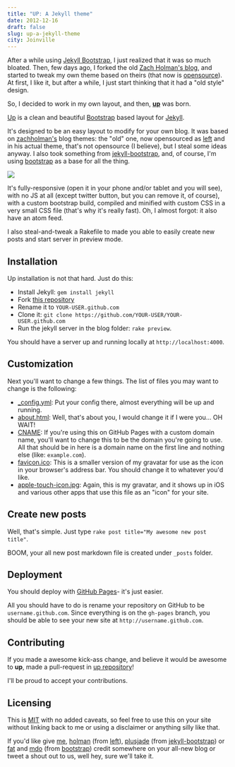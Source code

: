 ```yaml
---
title: "UP: A Jekyll theme"
date: 2012-12-16
draft: false
slug: up-a-jekyll-theme
city: Joinville
---
```


After a while using [Jekyll Bootstrap](http://jekyllbootstrap.com/), I just realized that it was so much bloated. Then, few days ago, I forked the old [Zach Holman's blog](http://zachholman.com/), and started to tweak my own theme based on theirs (that now is [opensource](http://github.com/holman/left)). At first, I like it, but after a while, I just start thinking that it had a "old style" design.

So, I decided to work in my own layout, and then, **[up](https://github.com/caarlos0/up)** was born.

[Up](https://github.com/caarlos0/up) is a clean and beautiful [Bootstrap](http://getbootstrap.com/) based layout for [Jekyll](https://github.com/mojombo/jekyll).

It's designed to be an easy layout to modify for your own blog. It was based on [zachholman's](http://zachholman.com/) blog themes: the "old" one, now opensourced as [left](http://github.com/holman/left) and in his actual theme, that's not opensource (I believe), but I steal some ideas anyway. I also took something from [jekyll-bootstrap](https://github.com/plusjade/jekyll-bootstrap), and, of course, I'm using [bootstrap](https://github.com/twitter/bootstrap) as a base for all the thing.

![](/public/images/up-a-jekyll-theme/4d09dbb3-748a-4756-92d6-26b84cf059eb.png)

It's fully-responsive (open it in your phone and/or tablet and you will see), with no JS at all (except twitter button, but you can remove it, of course), with a custom bootstrap build, compiled and minified with custom CSS in a very small CSS file (that's why it's really fast). Oh, I almost forgot: it also have an atom feed.

I also steal-and-tweak a Rakefile to made you able to easily create new posts and start server in preview mode.

## Installation

Up installation is not that hard. Just do this:

- Install Jekyll: `gem install jekyll`
- Fork [this repository](https://github.com/caarlos0/up)
- Rename it to `YOUR-USER.github.com`
- Clone it: `git clone https://github.com/YOUR-USER/YOUR-USER.github.com`
- Run the jekyll server in the blog folder: `rake preview`.

You should have a server up and running locally at `http://localhost:4000`.

## Customization

Next you'll want to change a few things. The list of files you may want to change is the following:

- [_config.yml](https://github.com/caarlos0/up/blob/gh-pages/_config.yml): Put your config there, almost everything will be up and running.
- [about.html](https://github.com/caarlos0/up/blob/gh-pages/about/index.html): Well, that's about you, I would change it if I were you… OH WAIT!
- [CNAME](https://github.com/caarlos0/up/blob/gh-pages/CNAME): If you're using this on GitHub Pages with a custom domain name, you'll want to change this to be the domain you're going to use. All that should be in here is a domain name on the first line and nothing else (like: `example.com`).
- [favicon.ico](https://github.com/caarlos0/up/blob/gh-pages/favicon.ico): This is a smaller version of my gravatar for use as the icon in your browser's address bar. You should change it to whatever you'd like.
- [apple-touch-icon.jpg](https://github.com/caarlos0/up/blob/gh-pages/apple-touch-icon.jpg): Again, this is my gravatar, and it shows up in iOS and various other apps that use this file as an "icon" for your site.

## Create new posts

Well, that's simple. Just type `rake post title="My awesome new post title"`.

BOOM, your all new post markdown file is created under `_posts` folder.

## Deployment

You should deploy with [GitHub Pages](http://pages.github.com/)- it's just easier.

All you should have to do is rename your repository on GitHub to be `username.github.com`. Since everything is on the `gh-pages` branch, you should be able to see your new site at `http://username.github.com`.

## Contributing

If you made a awesome kick-ass change, and believe it would be awesome to **up**, made a pull-request in [up repository](https://github.com/caarlos0/up)!

I'll be proud to accept your contributions.

## Licensing

This is [MIT](https://github.com/caarlos0/up/blob/gh-pages/LICENSE) with no added caveats, so feel free to use this on your site without linking back to me or using a disclaimer or anything silly like that.

If you'd like give [me](http://github.com/caarlos0), [holman](http://github.com/holman) (from [left](http://github.com/holman/left)), [plusjade](https://github.com/plusjade) (from [jekyll-bootstrap](https://github.com/plusjade/jekyll-bootstrap)) or [fat](https://github.com/fat) and [mdo](https://github.com/mdo) (from [bootstrap](https://github.com/twitter/bootstrap)) credit somewhere on your all-new blog or tweet a shout out to us, well hey, sure we'll take it.
